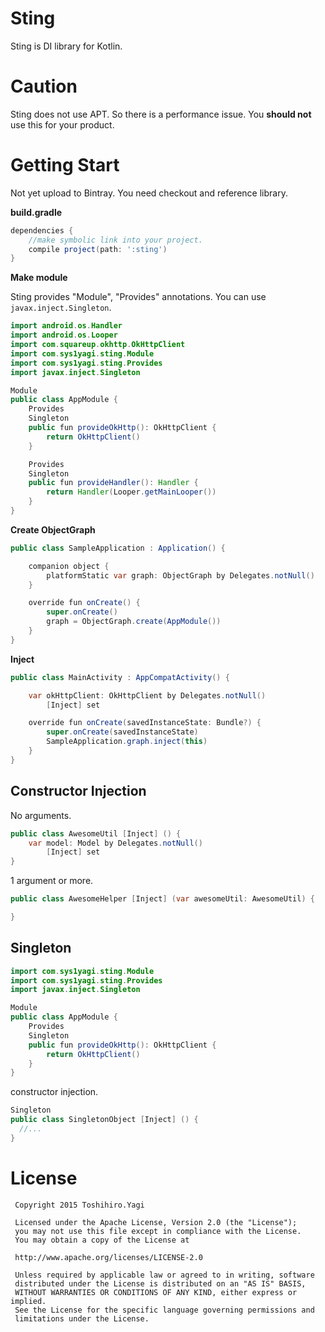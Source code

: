 
Sting
===========

Sting is DI library for Kotlin.

# Caution

Sting does not use APT. So there is a performance issue. You __should not__ use this for your product.

# Getting Start

Not yet upload to Bintray. You need checkout and reference library.

__build.gradle__

```groovy
dependencies {
    //make symbolic link into your project.
    compile project(path: ':sting')
}
```

__Make module__

Sting provides "Module", "Provides" annotations. You can use `javax.inject.Singleton`.

```java
import android.os.Handler
import android.os.Looper
import com.squareup.okhttp.OkHttpClient
import com.sys1yagi.sting.Module
import com.sys1yagi.sting.Provides
import javax.inject.Singleton

Module
public class AppModule {
    Provides
    Singleton
    public fun provideOkHttp(): OkHttpClient {
        return OkHttpClient()
    }

    Provides
    Singleton
    public fun provideHandler(): Handler {
        return Handler(Looper.getMainLooper())
    }
}
```

__Create ObjectGraph__

```java
public class SampleApplication : Application() {

    companion object {
        platformStatic var graph: ObjectGraph by Delegates.notNull()
    }

    override fun onCreate() {
        super.onCreate()
        graph = ObjectGraph.create(AppModule())
    }
}
```

__Inject__


```java
public class MainActivity : AppCompatActivity() {

    var okHttpClient: OkHttpClient by Delegates.notNull()
        [Inject] set

    override fun onCreate(savedInstanceState: Bundle?) {
        super.onCreate(savedInstanceState)
        SampleApplication.graph.inject(this)
    }
}
```

## Constructor Injection

No arguments.

```java
public class AwesomeUtil [Inject] () {
    var model: Model by Delegates.notNull()
        [Inject] set
}
```

1 argument or more.

```java
public class AwesomeHelper [Inject] (var awesomeUtil: AwesomeUtil) {

}
```

## Singleton

```java
import com.sys1yagi.sting.Module
import com.sys1yagi.sting.Provides
import javax.inject.Singleton

Module
public class AppModule {
    Provides
    Singleton
    public fun provideOkHttp(): OkHttpClient {
        return OkHttpClient()
    }
}
```

constructor injection.

```java
Singleton
public class SingletonObject [Inject] () {
  //...
}
```

# License

```
 Copyright 2015 Toshihiro.Yagi

 Licensed under the Apache License, Version 2.0 (the "License");
 you may not use this file except in compliance with the License.
 You may obtain a copy of the License at

 http://www.apache.org/licenses/LICENSE-2.0

 Unless required by applicable law or agreed to in writing, software
 distributed under the License is distributed on an "AS IS" BASIS,
 WITHOUT WARRANTIES OR CONDITIONS OF ANY KIND, either express or implied.
 See the License for the specific language governing permissions and
 limitations under the License.
 ```
